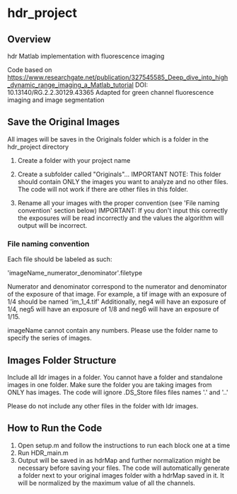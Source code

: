 # hdr_project
## Overview
hdr Matlab implementation with fluorescence imaging

Code based on https://www.researchgate.net/publication/327545585_Deep_dive_into_high_dynamic_range_imaging_a_Matlab_tutorial
DOI: 10.13140/RG.2.2.30129.43365
Adapted for green channel fluorescence imaging and image segmentation

## Save the Original Images
All images will be saves in the Originals folder which is a folder in the hdr_project directory

1. Create a folder with your project name

2. Create a subfolder called "Originals"...
IMPORTANT NOTE: This folder should contain ONLY the images you want to analyze and no other files. The code will not work if there are other files in this folder.

3. Rename all your images with the proper convention (see 'File naming convention' section below)
IMPORTANT: If you don't input this correctly the exposures will be read incorrectly and the values the algorithm will output will be incorrect.

### File naming convention
Each file should be labeled as such:

'imageName_numerator_denominator'.filetype

Numerator and denominator correspond to the numerator and denominator of the exposure of that image.
For example, a tif image with an exposure of 1/4 should be named 'im_1_4.tif'
Additionally, neg4 will have an exposure of 1/4, neg5 will have an exposure of 1/8 and neg6 will have an exposure of 1/15.

imageName cannot contain any numbers. Please use the folder name to specify the series of images.

## Images Folder Structure
Include all ldr images in a folder. You cannot have a folder and standalone images in one folder. Make sure the folder you are taking images from ONLY has images. The code will ignore .DS_Store files files names '.' and '..'

Please do not include any other files in the folder with ldr images.

## How to Run the Code
1. Open setup.m and follow the instructions to run each block one at a time
2. Run HDR_main.m
3. Output will be saved in as hdrMap and further normalization might be necessary before saving your files. The code will automatically generate a folder next to your original images folder with a hdrMap saved in it. It will be normalized by the maximum value of all the channels.
